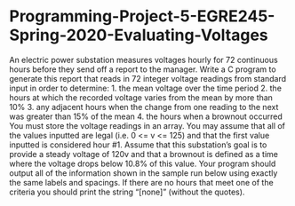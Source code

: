 # Programming-Project-5-EGRE245-Spring-2020-Evaluating-Voltages
An electric power substation measures voltages hourly for 72 continuous hours before they send off a report to the manager. Write a C program to generate this report that reads in 72 integer voltage readings from standard input in order to determine: 1. the mean voltage over the time period 2. the hours at which the recorded voltage varies from the mean by more than 10% 3. any adjacent hours when the change from one reading to the next was greater than 15% of the mean 4. the hours when a brownout occurred You must store the voltage readings in an array. You may assume that all of the values inputted are legal (i.e. 0 &lt;= v &lt;= 125) and that the first value inputted is considered hour #1. Assume that this substation’s goal is to provide a steady voltage of 120v and that a brownout is defined as a time where the voltage drops below 10.8% of this value. Your program should output all of the information shown in the sample run below using exactly the same labels and spacings. If there are no hours that meet one of the criteria you should print the string “[none]” (without the quotes).
